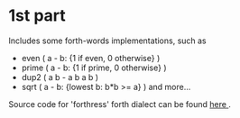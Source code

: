 # 1st part
Includes some forth-words implementations, such as 
* even ( a - b: {1 if even, 0 otherwise} )
* prime ( a - b: {1 if prime, 0 otherwise} )
* dup2 ( a b - a b a b ) 
* sqrt ( a - b: {lowest b: b*b >= a} )
and more...

Source code for 'forthress' forth dialect can be found <a href="https://github.com/sayon/forthress"> here </a>.
